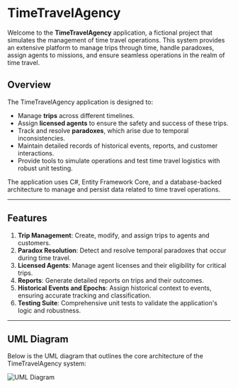 # TimeTravelAgency

Welcome to the **TimeTravelAgency** application, a fictional project that simulates the management of time travel operations. This system provides an extensive platform to manage trips through time, handle paradoxes, assign agents to missions, and ensure seamless operations in the realm of time travel.

## Overview

The TimeTravelAgency application is designed to:
- Manage **trips** across different timelines.
- Assign **licensed agents** to ensure the safety and success of these trips.
- Track and resolve **paradoxes**, which arise due to temporal inconsistencies.
- Maintain detailed records of historical events, reports, and customer interactions.
- Provide tools to simulate operations and test time travel logistics with robust unit testing.

The application uses C#, Entity Framework Core, and a database-backed architecture to manage and persist data related to time travel operations.

---

## Features

1. **Trip Management**: Create, modify, and assign trips to agents and customers.
2. **Paradox Resolution**: Detect and resolve temporal paradoxes that occur during time travel.
3. **Licensed Agents**: Manage agent licenses and their eligibility for critical trips.
4. **Reports**: Generate detailed reports on trips and their outcomes.
5. **Historical Events and Epochs**: Assign historical context to events, ensuring accurate tracking and classification.
6. **Testing Suite**: Comprehensive unit tests to validate the application's logic and robustness.

---

## UML Diagram

Below is the UML diagram that outlines the core architecture of the TimeTravelAgency system:

![UML Diagram](https://www.plantuml.com/plantuml/png/hLTFRoet4B_pANmaUg3UgrVo22z9aP873RGzE_O0LhpsolP2ehRVlRkpi-19DmcAciDwFFERFvu_DlaMamofAkn0MHcZMDOxeqmfNH9_3KJzzqMOcfvhsjnMHkE7zZ45uxRYneIOd2o0i-yautwN2TQc02GMcoiJqev4ymUGUk7ioynR2oePxxwkWoadeld60S7sldO_rRfX3fkFIFNdWgIFtbln08NVGnzWtAh_8QtHChq1YKacerfJw7gnXs0b8I6QcEgJDPkHG9Q3mnhr_nbG4cTLJBw0G1aSTzcuBgInn6gIklJrD-OdkuMqEBZVI-KBSXA75pdWps0IFC3Um658LWFkEjGqHhDrQz-VeDaErDEYIejD9kV1JxUGrRwi7grH6Esg16MaDL4snMdA-4xf7g3q8Kr4kyQiawvBhtR7TiBTAzF8wmekuujJOYtZarX1wW5E6y2m2MSTv1vi4x-gGt49dfDGxPet2EKG0njYCSKEf8P0zKnOMXHSjlekPVcvCmfS1CtoX2SZoO-gU8JmkkD9UFrSce31DnBMrJDf7TY-kX5W6Ro269SoIEsVXxIAibqPTENj7ju0PcUvbqvk8Vp_ayuwdhEME-yeH-UDFWsCyYucZF1UFayBNxdKXgzxBuZfzk3Ii2sIt689EG15D2SPR2Hwaq-t2W9lWY_EK4F6B41tqnnRGTV4tDM7jdTc0wDN7MNptOYoTecMVyXQ-nVXAcjPR3DVb1OIzFSEDtyldm2fZetpmuzYC8oicKUdFhPzVJmIPyxVB9XabCGknr0QecEUGdyh9wkgRAPssjQJ6YEtIVac5i_7vnATJGjQ-d1K-3l7Iiq7OKsEidPP9Pcgc96PCnPyvvbp-UwaUocO4kwGoL3TRN24qPxMzwQLRfY980BYE-3kTPo8ZchHfqWWE6cFWzgXXXqX514NVIeqgUTfCKVqhBOBUrPxmFH-j8i8kBm9napdC_PUv6U0oUo75poV3MhTCsQhCG2kAh9E9EsfIcOFI7QtZcvtqYcm5lJ9EIMIVWJb4pFc4qF2c6I8_1VJh_WmSzwiVPA9oKQDU5t9ZqJcf6FDCyzup8w16_mCNa_pBQI6fXzFMPgf2yww6zZ96E-oErhVBPAPxXbcFilyH5y-So9ggVEEH61g5BRZYFLB2JdDKqA2xn1L7KrpLtny86fKxfIYdhlVAgY0QFhrX3lyUQIPCaL4ghT1EdqZqmu22P5zvNsAASWoPou3Q8Z9E7mEIK9EDpuKZ5sxpF_5-lht-DIk_v5GLPilCVW5Zsb0VZxdWsFxZyUJRWX_5eSQ0f6CeGIRzYHXjX51GTSG9PqesmJ-59lazQ0RtpLqMnaT1_Hcv882MH6ZHZvXZY9zzN8IClirn4Iq39eWBBoTpCncTnQg3GYNno8t6r0fCX7HcMekPas2TkNW6pXT5VPV)
